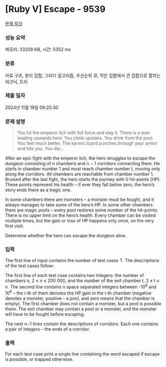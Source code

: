 # [Ruby V] Escape - 9539 

[문제 링크](https://www.acmicpc.net/problem/9539) 

### 성능 요약

메모리: 33208 KB, 시간: 5352 ms

### 분류

자료 구조, 분리 집합, 그리디 알고리즘, 우선순위 큐, 작은 집합에서 큰 집합으로 합치는 테크닉, 트리

### 제출 일자

2024년 11월 19일 09:20:30

### 문제 설명

<blockquote>
<p>You hit the emperor lich with full force and slay it. There is a stair leading upwards here. You climb upstairs. You drink from the pool. You feel much better. The karmic lizard punches through your armor and hits you. You die...</p>
</blockquote>

<p>After an epic fight with the emperor lich, the hero struggles to escape the dungeon consisting of n chambers and n − 1 corridors connecting them. He starts in chamber number 1 and must reach chamber number t, moving only along the corridors. All chambers are reachable from chamber number 1. Bruised after the last fight, the hero starts the journey with 0 hit-points (HP). These points represent his health – if ever they fall below zero, the hero’s story ends there as a tragic one.</p>

<p>In some chambers there are monsters – a monster must be fought, and it always manages to take some of the hero’s HP. In some other chambers there are magic pools – every pool restores some number of the hit-points. There is no upper limit on the hero’s health. Every chamber can be visited multiple times, but the gain or loss of HP happens only once, on the very first visit.</p>

<p>Determine whether the hero can escape the dungeon alive.</p>

### 입력 

 <p>The first line of input contains the number of test cases T. The descriptions of the test cases follow:</p>

<p>The first line of each test case contains two integers: the number of chambers n, 2 ≤ n ≤ 200 000, and the number of the exit chamber t, 2 ≤ t ≤ n. The second line contains n space separated integers between -10<sup>6</sup> and 10<sup>6</sup> – the i-th of them denotes the HP gain in the i-th chamber (negative denotes a monster, positive – a pool, and zero means that the chamber is empty). The first chamber does not contain a monster, but a pool is possible there. The exit chamber may contain a pool or a monster, and the monster will have to be fought before escaping.</p>

<p>The next n−1 lines contain the descriptions of corridors. Each one contains a pair of integers – the ends of a corridor.</p>

### 출력 

 <p>For each test case print a single line containing the word escaped if escape is possible, or trapped otherwise.</p>

